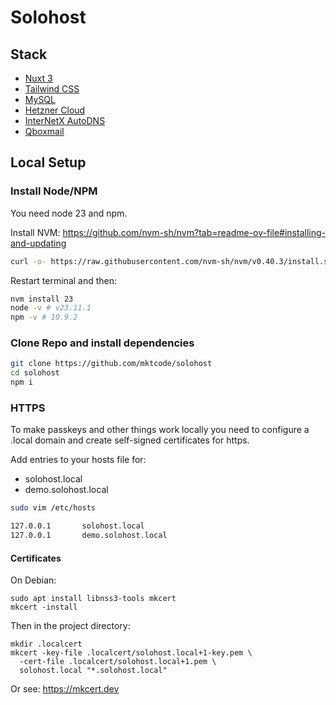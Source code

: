 # Solohost

## Stack

- [Nuxt 3](https://nuxt.com/)
- [Tailwind CSS](https://tailwindcss.com/)
- [MySQL](https://www.mysql.com/)
- [Hetzner Cloud](https://www.hetzner.com/cloud)
- [InterNetX AutoDNS](https://www.internetx.com/autodns/)
- [Qboxmail](https://www.qboxmail.com/)

## Local Setup

### Install Node/NPM

You need node 23 and npm.

Install NVM: https://github.com/nvm-sh/nvm?tab=readme-ov-file#installing-and-updating

```sh
curl -o- https://raw.githubusercontent.com/nvm-sh/nvm/v0.40.3/install.sh | bash
```

Restart terminal and then:

```sh
nvm install 23
node -v # v23.11.1
npm -v # 10.9.2
```

### Clone Repo and install dependencies

```sh
git clone https://github.com/mktcode/solohost
cd solohost
npm i
```

### HTTPS

To make passkeys and other things work locally you need to configure a .local domain and create self-signed certificates for https.

Add entries to your hosts file for:
- solohost.local
- demo.solohost.local

```sh
sudo vim /etc/hosts
```

```sh
127.0.0.1       solohost.local
127.0.0.1       demo.solohost.local
```

#### Certificates

On Debian:

```
sudo apt install libnss3-tools mkcert
mkcert -install
```

Then in the project directory:

```
mkdir .localcert
mkcert -key-file .localcert/solohost.local+1-key.pem \
  -cert-file .localcert/solohost.local+1.pem \
  solohost.local "*.solohost.local"
```

Or see: https://mkcert.dev